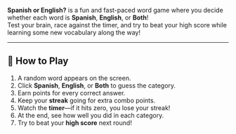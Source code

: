 **Spanish or English?** is a fun and fast-paced word game where you decide whether each word is **Spanish**, **English**, or **Both**!  
Test your brain, race against the timer, and try to beat your high score while learning some new vocabulary along the way!

---

## 🧠 How to Play
1. A random word appears on the screen.  
2. Click **Spanish**, **English**, or **Both** to guess the category.  
3. Earn points for every correct answer.  
4. Keep your **streak** going for extra combo points.  
5. Watch the **timer**—if it hits zero, you lose your streak!  
6. At the end, see how well you did in each category.  
7. Try to beat your **high score** next round!
